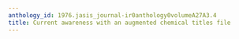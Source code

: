 ```yaml
---
anthology_id: 1976.jasis_journal-ir0anthology0volumeA27A3.4
title: Current awareness with an augmented chemical titles file
---
```

